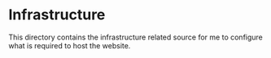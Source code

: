 # Infrastructure
This directory contains the infrastructure related source for me to configure what is required to host the website.
